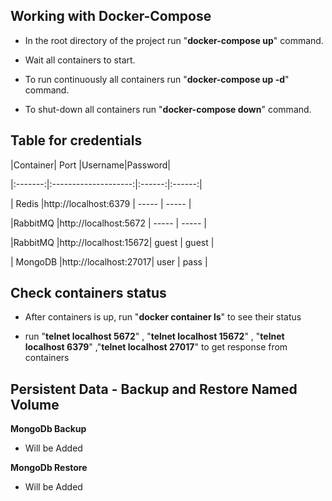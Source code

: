 
  
  

## Working with Docker-Compose

  

- In the root directory of the project run "**docker-compose up**" command.

- Wait all containers to start.

- To run continuously all containers run "**docker-compose up -d**" command.

- To shut-down all containers run "**docker-compose down**" command.

  
  
  

## Table for credentials

  

|Container| Port |Username|Password|

|:-------:|:--------------------:|:------:|:------:|

| Redis |http://localhost:6379 | ----- | ----- |

|RabbitMQ |http://localhost:5672 | ----- | ----- |

|RabbitMQ |http://localhost:15672| guest | guest |

| MongoDB |http://localhost:27017| user | pass |

  

## Check containers status

  

- After containers is up, run "**docker container ls**" to see their status

- run "**telnet localhost 5672**" , "**telnet localhost 15672**" , "**telnet localhost 6379**" ,"**telnet localhost 27017**" to get response from containers

  

## Persistent Data - Backup and Restore Named Volume

  

**MongoDb Backup**

  

- Will be Added

  

**MongoDb Restore**

  

- Will be Added

  
